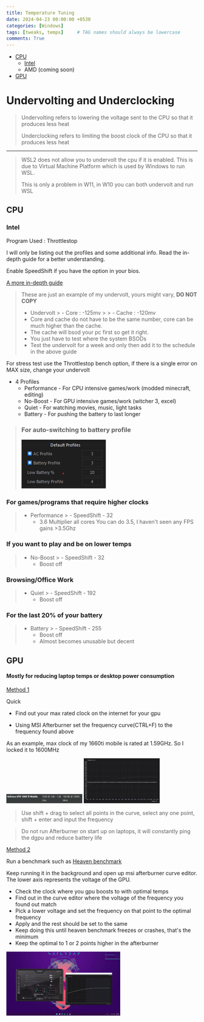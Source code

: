 ```yaml
---
title: Temperature Tuning
date: 2024-04-23 00:00:00 +0530
categories: [Windows]
tags: [tweaks, temps]     # TAG names should always be lowercase
comments: True
---
```


- [CPU](#cpu)
  - [Intel](#intel)
  - AMD (coming soon)
- [GPU](#gpu)

# Undervolting and Underclocking

> Undervolting refers to lowering the voltage sent to the CPU so that it produces less heat
> 
> Underclocking refers to limiting the boost clock of the CPU so that it produces less heat

---

> WSL2 does not allow you to undervolt the cpu if it is enabled. This is due to Virtual Machine Platform which is used by Windows to run WSL.
>
> This is only a problem in W11, in W10 you can both undervolt and run WSL 



## CPU
### **Intel**

Program Used : Throttlestop

I will only be listing out the profiles and some additional info. Read the in-depth guide for a better understanding.

Enable SpeedShift if you have the option in your bios.

[A more in-depth guide](https://www.ultrabookreview.com/31385-the-throttlestop-guide/)

>    These are just an example of my undervolt, yours might vary, **DO NOT COPY**
>    - Undervolt
        >        - Core :  -125mv
        > 
        >        - Cache : -120mv
>    - Core and cache do not have to be the same number, core can be much higher than the cache.
>    - The cache will bsod your pc first so get it right.
>    - You just have to test where the system BSODs
>    - Test the undervolt for a week and only then add it to the schedule in the above guide

For stress test use the Throttlestop bench option, if there is a single error on MAX size, change your undervolt

- 4 Profiles
  - Performance - For CPU intensive games/work (modded minecraft, editing)
  - No-Boost - For GPU intensive games/work (witcher 3, excel)
  - Quiet - For watching movies, music, light tasks
  - Battery - For pushing the battery to last longer

> ### For auto-switching to battery profile
> ![tstop](../images/Temps/ts.png)

### For games/programs that require higher clocks
> - Performance
    >    - SpeedShift - 32
>    - 3.6 Multiplier all cores
You can do 3.5, I haven't seen any FPS gains >3.5Ghz 

### If you want to play and be on lower temps
> - No-Boost
    >    - SpeedShift - 32
>    - Boost off

### Browsing/Office Work
> - Quiet
    >    - SpeedShift - 192
>    - Boost off

### For the last 20% of your battery
> - Battery
    >    - SpeedShift - 255
>    - Boost off
>    - Almost becomes unusable but decent 


## GPU

#### Mostly for reducing laptop temps or desktop power consumption

<u>Method 1</u>

Quick

- Find out your max rated clock on the internet for your gpu

- Using MSI Afterburner set the frequency curve(CTRL+F) to the frequency found above

As an example, max clock of my 1660ti mobile is rated at 1.59GHz. So I locked it to 1600MHz

<img src="../images/Temps/maxclock.png" alt="maxclock" width="200"/>

<img src="../images/Temps/afterburner.png" alt="afterburner" width="200"/>

> Use shift + drag to select all points in the curve, select any one point, shift + enter and input the frequency

> Do not run Afterburner on start up on laptops, it will constantly ping the dgpu and reduce battery life


<u>Method 2</u>

Run a benchmark such as [Heaven benchmark](https://benchmark.unigine.com/heaven)

Keep running it in the background and open up msi afterburner curve editor.
The lower axis represents the voltage of the GPU.

- Check the clock where you gpu boosts to with optimal temps
- Find out in the curve editor where the voltage of the frequency you found out match
- Pick a lower voltage and set the frequency on that point to the optimal frequency
- Apply and the rest should be set to the same
- Keep doing this until heaven benchmark freezes or crashes, that's the minimum
- Keep the optimal to 1 or 2 points higher in the afterburner

<img src="../images/Temps/method2.gif" alt="afterburner gif" width="300"/>




    
